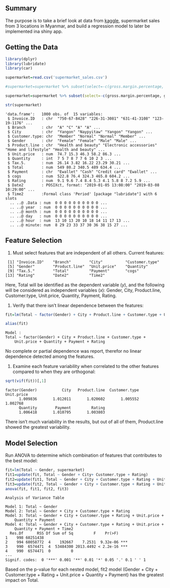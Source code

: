 Summary
-------

The purpose is to take a brief look at data from
[kaggle](https://www.kaggle.com/aungpyaeap/supermarket-sales),
supermarket sales from 3 locations in Myanmar, and build a regression
model to later be implemented ina shiny app.

Getting the Data
----------------

``` r
library(dplyr)
library(lubridate)
library(car)
```

``` r
supermarket=read.csv('supermarket_sales.csv')

#supermarket=supermarket %>% subset(select=-c(gross.margin.percentage, gross.income)) %>% mutate(Time2=paste(Date, Time)) %>% mutate(Time2=parse_date_time(Time2, orders="m/d/Y H:M")) %>% subset(select=-c(Date, Time))

supermarket=supermarket %>% subset(select=-c(gross.margin.percentage, gross.income)) %>% mutate(Date2=paste(Date, Time)) %>% mutate(Date2=parse_date_time(Date2, orders="m/d/Y H:M")) %>% mutate(Time2=hm(Time)) %>% subset(select=-c(Date, Time))

str(supermarket)
```

    'data.frame':   1000 obs. of  15 variables:
     $ Invoice.ID   : chr  "750-67-8428" "226-31-3081" "631-41-3108" "123-19-1176" ...
     $ Branch       : chr  "A" "C" "A" "A" ...
     $ City         : chr  "Yangon" "Naypyitaw" "Yangon" "Yangon" ...
     $ Customer.type: chr  "Member" "Normal" "Normal" "Member" ...
     $ Gender       : chr  "Female" "Female" "Male" "Male" ...
     $ Product.line : chr  "Health and beauty" "Electronic accessories" "Home and lifestyle" "Health and beauty" ...
     $ Unit.price   : num  74.7 15.3 46.3 58.2 86.3 ...
     $ Quantity     : int  7 5 7 8 7 7 6 10 2 3 ...
     $ Tax.5.       : num  26.14 3.82 16.22 23.29 30.21 ...
     $ Total        : num  549 80.2 340.5 489 634.4 ...
     $ Payment      : chr  "Ewallet" "Cash" "Credit card" "Ewallet" ...
     $ cogs         : num  522.8 76.4 324.3 465.8 604.2 ...
     $ Rating       : num  9.1 9.6 7.4 8.4 5.3 4.1 5.8 8 7.2 5.9 ...
     $ Date2        : POSIXct, format: "2019-01-05 13:08:00" "2019-03-08 10:29:00" ...
     $ Time2        :Formal class 'Period' [package "lubridate"] with 6 slots
      .. ..@ .Data : num  0 0 0 0 0 0 0 0 0 0 ...
      .. ..@ year  : num  0 0 0 0 0 0 0 0 0 0 ...
      .. ..@ month : num  0 0 0 0 0 0 0 0 0 0 ...
      .. ..@ day   : num  0 0 0 0 0 0 0 0 0 0 ...
      .. ..@ hour  : num  13 10 13 20 10 18 14 11 17 13 ...
      .. ..@ minute: num  8 29 23 33 37 30 36 38 15 27 ...

Feature Selection
-----------------

1.  Must select features that are independent of all others. Current
    features:

<!-- -->

     [1] "Invoice.ID"    "Branch"        "City"          "Customer.type"
     [5] "Gender"        "Product.line"  "Unit.price"    "Quantity"     
     [9] "Tax.5."        "Total"         "Payment"       "cogs"         
    [13] "Rating"        "Date2"         "Time2"        

Here, Total will be identified as the dependent variable (*y*), and the
following will be considered as independent variables (*x*): Gender,
City, Product.line, Customer.type, Unit.price, Quantity, Payment,
Rating.

1.  Verify that there isn’t linear dependence between the features:

``` r
fit=lm(Total ~ factor(Gender) + City + Product.line + Customer.type + Unit.price + Quantity + Payment + Rating, data=supermarket)

alias(fit)
```

    Model :
    Total ~ factor(Gender) + City + Product.line + Customer.type + 
        Unit.price + Quantity + Payment + Rating

No complete or partial dependence was report, therefor no linear
dependence detected among the features.

1.  Examine each feature variability when correlated to the other
    features compared to when they are orthogonal:

``` r
sqrt(vif(fit))[,1]
```

    factor(Gender)           City   Product.line  Customer.type     Unit.price 
          1.009836       1.012011       1.020602       1.005552       1.002768 
          Quantity        Payment         Rating 
          1.006418       1.010795       1.003803 

There isn’t much variability in the results, but out of all of them,
Product.line showed the greatest variability.

Model Selection
---------------

Run ANOVA to determine which combination of features that contributes to
the best model:

``` r
fit=lm(Total ~ Gender, supermarket)
fit1=update(fit, Total ~ Gender + City+ Customer.type + Rating)
fit2=update(fit1, Total ~ Gender + City + Customer.type + Rating + Unit.price + Quantity + Payment)
fit3=update(fit2, Total ~ Gender + City + Customer.type + Rating + Unit.price + Quantity + Payment + Time2)
anova(fit, fit1, fit2, fit3)
```

    Analysis of Variance Table

    Model 1: Total ~ Gender
    Model 2: Total ~ Gender + City + Customer.type + Rating
    Model 3: Total ~ Gender + City + Customer.type + Rating + Unit.price + 
        Quantity + Payment
    Model 4: Total ~ Gender + City + Customer.type + Rating + Unit.price + 
        Quantity + Payment + Time2
      Res.Df      RSS Df Sum of Sq         F    Pr(>F)    
    1    998 60251438                                     
    2    994 60058772  4    192667    7.2531  9.32e-06 ***
    3    990  6574471  4  53484300 2013.4492 < 2.2e-16 ***
    4    990  6574471  0         0                        
    ---
    Signif. codes:  0 '***' 0.001 '**' 0.01 '*' 0.05 '.' 0.1 ' ' 1

Based on the p-value for each nested model, fit2 model (Gender + City +
Customer.type + Rating + Unit.price + Quantity + Payment) has the
greatest impact on Total.
